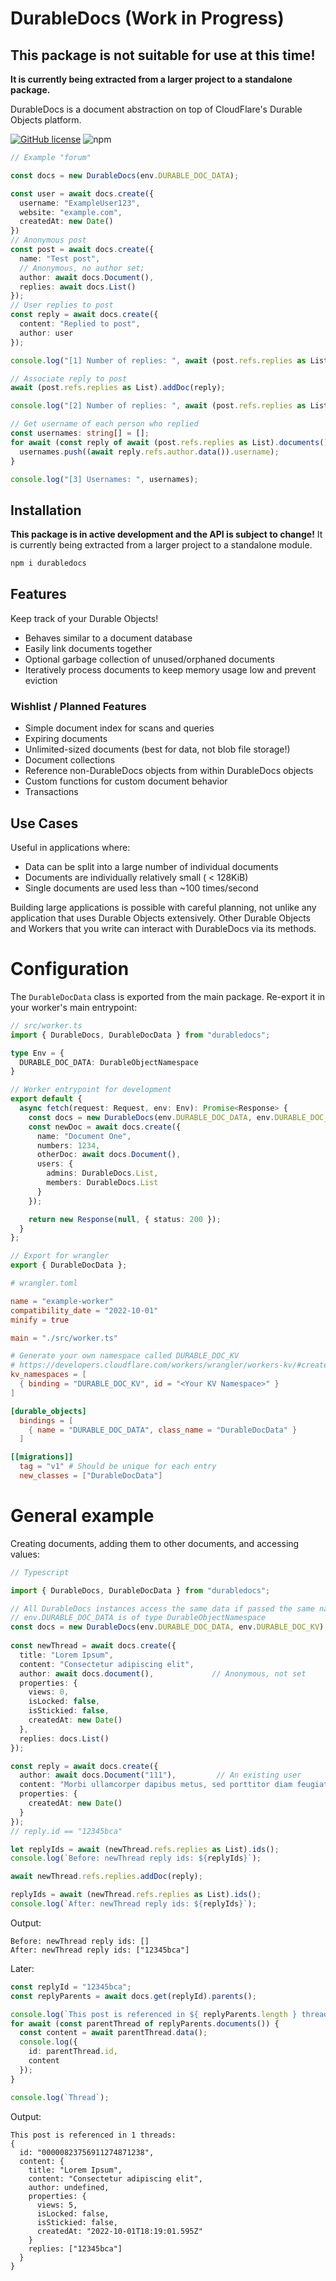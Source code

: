 
# DurableDocs (Work in Progress)
## This package is not suitable for use at this time!

**It is currently being extracted from a larger project to a standalone
package.**

DurableDocs is a document abstraction on top of CloudFlare's Durable Objects
platform.

[![GitHub license](https://img.shields.io/github/license/TaylorSwanson/DurableDocs?style=flat-square)](https://github.com/TaylorSwanson/DurableDocs/blob/main/LICENSE)
![npm](https://img.shields.io/npm/v/durabledocs?style=flat-square)

```ts
// Example "forum"

const docs = new DurableDocs(env.DURABLE_DOC_DATA);

const user = await docs.create({
  username: "ExampleUser123",
  website: "example.com",
  createdAt: new Date()
})
// Anonymous post
const post = await docs.create({
  name: "Test post",
  // Anonymous, no author set;
  author: await docs.Document(),
  replies: await docs.List()
});
// User replies to post
const reply = await docs.create({
  content: "Replied to post",
  author: user
});

console.log("[1] Number of replies: ", await (post.refs.replies as List).size());

// Associate reply to post
await (post.refs.replies as List).addDoc(reply);

console.log("[2] Number of replies: ", await (post.refs.replies as List).size());

// Get username of each person who replied
const usernames: string[] = [];
for await (const reply of await (post.refs.replies as List).documents()) {
  usernames.push((await reply.refs.author.data()).username);
}

console.log("[3] Usernames: ", usernames);

```

## Installation
**This package is in active development and the API is subject to change!**
It is currently being extracted from a larger project to a standalone module.

```sh
npm i durabledocs
```

## Features
Keep track of your Durable Objects!

- Behaves similar to a document database
- Easily link documents together
- Optional garbage collection of unused/orphaned documents
- Iteratively process documents to keep memory usage low and prevent eviction


### Wishlist / Planned Features
- Simple document index for scans and queries
- Expiring documents
- Unlimited-sized documents (best for data, not blob file storage!)
- Document collections
- Reference non-DurableDocs objects from within DurableDocs objects
- Custom functions for custom document behavior
- Transactions

## Use Cases
Useful in applications where:
- Data can be split into a large number of individual documents
- Documents are individually relatively small ( < 128KiB)
- Single documents are used less than ~100 times/second

Building large applications is possible with careful planning, not unlike any
application that uses Durable Objects extensively.  Other Durable Objects and
Workers that you write can interact with DurableDocs via its methods.

# Configuration
The `DurableDocData` class is exported from the main package. Re-export it in
your worker's main entrypoint:
```ts
// src/worker.ts
import { DurableDocs, DurableDocData } from "durabledocs";

type Env = {
  DURABLE_DOC_DATA: DurableObjectNamespace
}

// Worker entrypoint for development
export default {
  async fetch(request: Request, env: Env): Promise<Response> {
    const docs = new DurableDocs(env.DURABLE_DOC_DATA, env.DURABLE_DOC_KV);
    const newDoc = await docs.create({
      name: "Document One",
      numbers: 1234,
      otherDoc: await docs.Document(),
      users: {
        admins: DurableDocs.List,
        members: DurableDocs.List
      }
    });

    return new Response(null, { status: 200 });
  }
};

// Export for wrangler
export { DurableDocData };
```
```toml
# wrangler.toml

name = "example-worker"
compatibility_date = "2022-10-01"
minify = true

main = "./src/worker.ts"

# Generate your own namespace called DURABLE_DOC_KV
# https://developers.cloudflare.com/workers/wrangler/workers-kv/#create-a-kv-namespace-with-wrangler
kv_namespaces = [
  { binding = "DURABLE_DOC_KV", id = "<Your KV Namespace>" }
]

[durable_objects]
  bindings = [
    { name = "DURABLE_DOC_DATA", class_name = "DurableDocData" }
  ]

[[migrations]]
  tag = "v1" # Should be unique for each entry
  new_classes = ["DurableDocData"]
```

# General example
Creating documents, adding them to other documents, and accessing values:
```ts
// Typescript

import { DurableDocs, DurableDocData } from "durabledocs";

// All DurableDocs instances access the same data if passed the same namespace
// env.DURABLE_DOC_DATA is of type DurableObjectNamespace
const docs = new DurableDocs(env.DURABLE_DOC_DATA, env.DURABLE_DOC_KV);
    
const newThread = await docs.create({
  title: "Lorem Ipsum",
  content: "Consectetur adipiscing elit",
  author: await docs.document(),             // Anonymous, not set
  properties: {
    views: 0,
    isLocked: false,
    isStickied: false,
    createdAt: new Date()
  },
  replies: docs.List()
});

const reply = await docs.create({
  author: await docs.Document("111"),         // An existing user
  content: "Morbi ullamcorper dapibus metus, sed porttitor diam feugiat nec.",
  properties: {
    createdAt: new Date()
  }
});
// reply.id == "12345bca"

let replyIds = await (newThread.refs.replies as List).ids();
console.log(`Before: newThread reply ids: ${replyIds}`);

await newThread.refs.replies.addDoc(reply);

replyIds = await (newThread.refs.replies as List).ids();
console.log(`After: newThread reply ids: ${replyIds}`);

```

Output:
```
Before: newThread reply ids: []
After: newThread reply ids: ["12345bca"]
```

Later:
```ts
const replyId = "12345bca";
const replyParents = await docs.get(replyId).parents();

console.log(`This post is referenced in ${ replyParents.length } threads:`);
for await (const parentThread of replyParents.documents()) {
  const content = await parentThread.data();
  console.log({
    id: parentThread.id,
    content
  });
}

console.log(`Thread`);
```

Output:
```
This post is referenced in 1 threads:
{
  id: "00000823756911274871238",
  content: {
    title: "Lorem Ipsum",
    content: "Consectetur adipiscing elit",
    author: undefined,
    properties: {
      views: 5,
      isLocked: false,
      isStickied: false,
      createdAt: "2022-10-01T18:19:01.595Z"
    }
    replies: ["12345bca"]
  }
}
```

